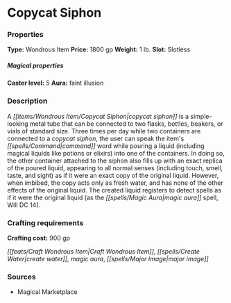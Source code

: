 ﻿---
Title: "Copycat Siphon"
Type: "Wondrous Item"
Price: "1800 gp"
Weight: "1 lb."
Slot: "Slotless"
Caster level: "5"
Aura: "faint illusion"
Description: |
  "A _copycat siphon_ is a simple-looking metal tube that can be connected to two flasks, bottles, beakers, or vials of standard size. Three times per day while two containers are connected to a _copycat siphon_, the user can speak the item's command word while pouring a liquid (including magical liquids like potions or elixirs) into one of the containers. In doing so, the other container attached to the siphon also fills up with an exact replica of the poured liquid, appearing to all normal senses (including touch, smell, taste, and sight) as if it were an exact copy of the original liquid. However, when imbibed, the copy acts only as fresh water, and has none of the other effects of the original liquid. The created liquid registers to detect spells as if it were the original liquid (as the _magic aura_ spell, Will DC 14)."
Crafting cost: "900 gp"
Sources: "['Magical Marketplace']"
---

# Copycat Siphon

### Properties

**Type:** Wondrous Item **Price:** 1800 gp **Weight:** 1 lb. **Slot:** Slotless

##### Magical properties

**Caster level:** 5 **Aura:** faint illusion

### Description

A _[[items/Wondrous Item/Copycat Siphon|copycat siphon]]_ is a simple-looking metal tube that can be connected to two flasks, bottles, beakers, or vials of standard size. Three times per day while two containers are connected to a _copycat siphon_, the user can speak the item's _[[spells/Command|command]]_ word while pouring a liquid (including magical liquids like potions or elixirs) into one of the containers. In doing so, the other container attached to the siphon also fills up with an exact replica of the poured liquid, appearing to all normal senses (including touch, smell, taste, and sight) as if it were an exact copy of the original liquid. However, when imbibed, the copy acts only as fresh water, and has none of the other effects of the original liquid. The created liquid registers to detect spells as if it were the original liquid (as the _[[spells/Magic Aura|magic aura]]_ spell, Will DC 14).

### Crafting requirements

**Crafting cost:** 900 gp

_[[feats/Craft Wondrous Item|Craft Wondrous Item]]_, _[[spells/Create Water|create water]]_, _magic aura_, _[[spells/Major Image|major image]]_

### Sources

* Magical Marketplace